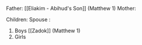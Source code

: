 Father: [[Eliakim - Abihud's Son]] (Matthew 1)
Mother: 

Children:
Spouse : 
1) Boys
	[[Zadok]] (Matthew 1)
2) Girls
	